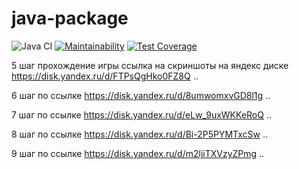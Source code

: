 # java-package

![Java CI](https://github.com/hexlet-boilerplates/java-package/workflows/Java%20CI/badge.svg)
[![Maintainability](https://api.codeclimate.com/v1/badges/bc953fb0ab378995dab3/maintainability)](https://codeclimate.com/github/hexlet-boilerplates/java-package/maintainability)
[![Test Coverage](https://api.codeclimate.com/v1/badges/bc953fb0ab378995dab3/test_coverage)](https://codeclimate.com/github/hexlet-boilerplates/java-package/test_coverage)


5 шаг прохождение игры ссылка на скриншоты на яндекс диске 
https://disk.yandex.ru/d/FTPsQgHko0FZ8Q
..

6 шаг по ссылке 
https://disk.yandex.ru/d/8umwomxvGD8l1g
..

7 шаг по ссылке 
https://disk.yandex.ru/d/eLw_9uxWKKeRoQ
..

8 шаг по ссылке 
https://disk.yandex.ru/d/Bi-2P5PYMTxcSw
..

9 шаг по ссылке 
https://disk.yandex.ru/d/m2ljiTXVzyZPmg
..
